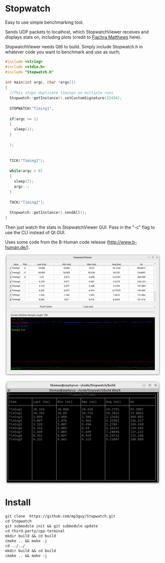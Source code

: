 Stopwatch
=========

Easy to use simple benchmarking tool.

Sends UDP packets to localhost, which StopwatchViewer receives and displays stats on, including plots (credit to [Fiachra Matthews](http://www.linkedin.com/pub/fiachra-matthews/17/48b/a12) here).

StopwatchViewer needs Qt6 to build. Simply include Stopwatch.h in whatever code you want to benchmark and use as such;

```cpp
#include <string>
#include <stdio.h>
#include "Stopwatch.h"

int main(int argc, char *argv[])
{
  //This stops duplicate timings on multiple runs
  Stopwatch::getInstance().setCustomSignature(32434);

  STOPWATCH("Timing1",

  if(argc >= 1)
  {
    sleep(1);
  }

  );


  TICK("Timing2");

  while(argc > 0)
  {
    sleep(2);
    argc--;
  }

  TOCK("Timing2");

  Stopwatch::getInstance().sendAll();
}
```

Then just watch the stats in StopwatchViewer GUI. Pass in the "-c" flag to use the CLI instead of Qt GUI. 

Uses some code from the B-Human code release (http://www.b-human.de/).

<p align="center">
  <img src="https://github.com/mp3guy/mp3guy.github.io/raw/master/img/Stopwatch.png" alt="Stopwatch"/>
</p>

<p align="center">
  <img src="https://github.com/mp3guy/mp3guy.github.io/raw/master/img/StopwatchCLI.png" alt="StopwatchCLI"/>
</p>

Install
=======
```
git clone  https://github.com/mp3guy/Stopwatch.git
cd Stopwatch
git submodule init && git submodule update
cd third-party/cpp-terminal
mkdir build && cd build
cmake .. && make -j 
cd ../../
mkdir build && cd build
cmake .. && make -j
```
